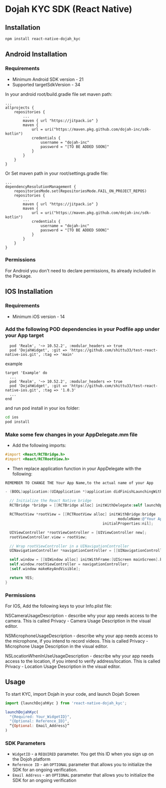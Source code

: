 # Dojah KYC SDK (React Native)


## Installation

```sh
npm install react-native-dojah_kyc
```

## Android Installation

### Requirements
* Minimum Android SDK version - 21
* Supported targetSdkVersion - 34

In your android root/build.gradle file set maven path:
```
...
allprojects {
    repositories {
        ...
        maven { url "https://jitpack.io" }
        maven {
            url = uri("https://maven.pkg.github.com/dojah-inc/sdk-kotlin")
            credentials {
                username = "dojah-inc"
                password = "[TO BE ADDED SOON]"
            }
        }
    }
}
```
Or Set maven path in your root/settings.gradle file:
```
...
dependencyResolutionManagement {
    repositoriesMode.set(RepositoriesMode.FAIL_ON_PROJECT_REPOS)
    repositories {
        ...
        maven { url "https://jitpack.io" }
        maven {
            url = uri("https://maven.pkg.github.com/dojah-inc/sdk-kotlin")
            credentials {
                username = "dojah-inc"
                password = "[TO BE ADDED SOON]"
            }
        }
    }
}
```

### Permissions
For Android you don't need to declare permissions, its already included in the Package.

## IOS Installation

### Requirements
* Minimum iOS version - 14

### Add the following POD dependencies in your Podfile app under your App target

```
  pod 'Realm', '~> 10.52.2', :modular_headers => true
  pod 'DojahWidget', :git => 'https://github.com/shittu33/test-react-native-ios.git', :tag => 'main'
```

example
```
target 'Example' do
  ...
  pod 'Realm', '~> 10.52.2', :modular_headers => true
  pod 'DojahWidget', :git => 'https://github.com/shittu33/test-react-native-ios.git', :tag => '1.0.3'
  ...
end
```
and run pod install in your ios folder:
```sh
cd ios
pod install
``` 


### Make some few changes in your AppDelegate.mm file 

- Add the following imports:

```objective-c
#import <React/RCTBridge.h>
#import <React/RCTRootView.h>
```

- Then replace application function in your AppDelegate with the following:

`REMEMBER TO CHANGE THE Your App Name,to the actual name of your App`

```objective-c
- (BOOL)application:(UIApplication *)application didFinishLaunchingWithOptions:(NSDictionary *)launchOptions {
  
  // Initialize the React Native bridge
  RCTBridge *bridge = [[RCTBridge alloc] initWithDelegate:self launchOptions:launchOptions];

  RCTRootView *rootView = [[RCTRootView alloc] initWithBridge:bridge
                                                   moduleName:@"Your App Name"
                                            initialProperties:nil];

  UIViewController *rootViewController = [UIViewController new];
  rootViewController.view = rootView;

  // Wrap rootViewController in a UINavigationController
  UINavigationController *navigationController = [[UINavigationController alloc] initWithRootViewController:rootViewController];

  self.window = [[UIWindow alloc] initWithFrame:[UIScreen mainScreen].bounds];
  self.window.rootViewController = navigationController;
  [self.window makeKeyAndVisible];

  return YES;
}

```



### Permissions
For IOS, Add the following keys to your Info.plist file:

NSCameraUsageDescription - describe why your app needs access to the camera. This is called Privacy - Camera Usage Description in the visual editor.

NSMicrophoneUsageDescription - describe why your app needs access to the microphone, if you intend to record videos. This is called Privacy - Microphone Usage Description in the visual editor.

NSLocationWhenInUseUsageDescription - describe why your app needs access to the location, if you intend to verify address/location. This is called Privacy - Location Usage Description in the visual editor.



## Usage

To start KYC, import Dojah in your code, and launch Dojah Screen

```js
import {launchDojahKyc } from 'react-native-dojah_kyc';

launchDojahKyc(
  "{Required: Your_WidgetID}",
  "{Optional: Reference_ID}",
  “{Optional: Email_Address}”
)

```

### SDK Parameters
- `WidgetID` - a `REQUIRED` parameter. You get this ID when you sign up on the Dojoh platform
- `Reference ID` - an `OPTIONAL` parameter that allows you to initialize the SDK for an ongoing verification.
- `Email Address` - an `OPTIONAL` parameter that allows you to initialize the SDK for an ongoing verification


